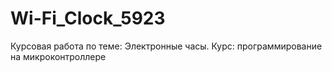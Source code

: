 # Wi-Fi_Clock_5923 
Курсовая работа по теме: Электронные часы. Курс: программирование на микроконтроллере

